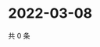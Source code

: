 # 2022-03-08

共 0 条

<!-- BEGIN WEIBO -->
<!-- 最后更新时间 Tue Mar 08 2022 03:12:33 GMT+0800 (China Standard Time) -->

<!-- END WEIBO -->
